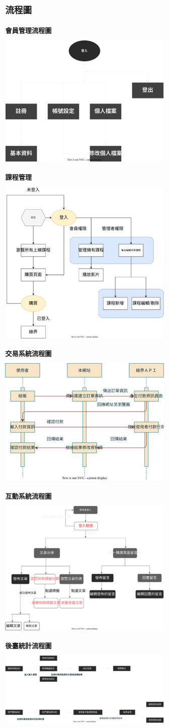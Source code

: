 # 流程圖

## 會員管理流程圖
![會員管理流程圖](會員管理製作流程圖.drawio.svg)

## 課程管理
![課程管理構圖](課程流程表.svg)

## 交易系統流程圖
![交易系統構圖](付款流程圖.drawio.svg)

## 互動系統流程圖
![互動系統流程圖](互動平台流程圖.drawio.svg)

## 後臺統計流程圖
![後臺統計流程圖](後臺統計流程圖.drawio.svg)

<script src="https://code.jquery.com/jquery-3.6.0.slim.js" integrity="sha256-HwWONEZrpuoh951cQD1ov2HUK5zA5DwJ1DNUXaM6FsY=" crossorigin="anonymous"></script>

<script>
$(document).ready(function() {
  $('h2').each(function(index) {
    $(this).html((index + 1) + '. ' + $(this).html());
  });
});
</script>